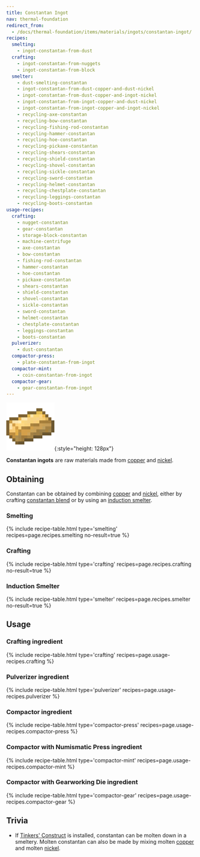 ```yaml
---
title: Constantan Ingot
nav: thermal-foundation
redirect_from:
  - /docs/thermal-foundation/items/materials/ingots/constantan-ingot/
recipes:
  smelting:
    - ingot-constantan-from-dust
  crafting:
    - ingot-constantan-from-nuggets
    - ingot-constantan-from-block
  smelter:
    - dust-smelting-constantan
    - ingot-constantan-from-dust-copper-and-dust-nickel
    - ingot-constantan-from-dust-copper-and-ingot-nickel
    - ingot-constantan-from-ingot-copper-and-dust-nickel
    - ingot-constantan-from-ingot-copper-and-ingot-nickel
    - recycling-axe-constantan
    - recycling-bow-constantan
    - recycling-fishing-rod-constantan
    - recycling-hammer-constantan
    - recycling-hoe-constantan
    - recycling-pickaxe-constantan
    - recycling-shears-constantan
    - recycling-shield-constantan
    - recycling-shovel-constantan
    - recycling-sickle-constantan
    - recycling-sword-constantan
    - recycling-helmet-constantan
    - recycling-chestplate-constantan
    - recycling-leggings-constantan
    - recycling-boots-constantan
usage-recipes:
  crafting:
    - nugget-constantan
    - gear-constantan
    - storage-block-constantan
    - machine-centrifuge
    - axe-constantan
    - bow-constantan
    - fishing-rod-constantan
    - hammer-constantan
    - hoe-constantan
    - pickaxe-constantan
    - shears-constantan
    - shield-constantan
    - shovel-constantan
    - sickle-constantan
    - sword-constantan
    - helmet-constantan
    - chestplate-constantan
    - leggings-constantan
    - boots-constantan
  pulverizer:
    - dust-constantan
  compactor-press:
    - plate-constantan-from-ingot
  compactor-mint:
    - coin-constantan-from-ingot
  compactor-gear:
    - gear-constantan-from-ingot
---
```


![Constantan ingot](/assets/images/thermal-foundation/ingot-constantan.png){:style="height: 128px"}


**Constantan ingots** are raw materials made from [copper](/docs/copper-ingot/)
and [nickel](/docs/nickel-ingot/).


Obtaining
---------

Constantan can be obtained by combining [copper](/docs/copper-ingot/) and
[nickel](/docs/nickel-ingot/), either by crafting [constantan
blend](/docs/constantan-blend/) or by using an [induction
smelter](/docs/induction-smelter/).

### Smelting
{% include recipe-table.html type='smelting' recipes=page.recipes.smelting no-result=true %}

### Crafting
{% include recipe-table.html type='crafting' recipes=page.recipes.crafting no-result=true %}

### Induction Smelter
{% include recipe-table.html type='smelter' recipes=page.recipes.smelter no-result=true %}


Usage
-----

### Crafting ingredient
{% include recipe-table.html type='crafting' recipes=page.usage-recipes.crafting %}

### Pulverizer ingredient
{% include recipe-table.html type='pulverizer' recipes=page.usage-recipes.pulverizer %}

### Compactor ingredient
{% include recipe-table.html type='compactor-press' recipes=page.usage-recipes.compactor-press %}

### Compactor with Numismatic Press ingredient
{% include recipe-table.html type='compactor-mint' recipes=page.usage-recipes.compactor-mint %}

### Compactor with Gearworking Die ingredient
{% include recipe-table.html type='compactor-gear' recipes=page.usage-recipes.compactor-gear %}


Trivia
------

* If [Tinkers'
  Construct](https://minecraft.curseforge.com/projects/tinkers-construct) is
  installed, constantan can be molten down in a smeltery. Molten constantan can
  also be made by mixing molten [copper](/docs/copper-ingot/) and molten
  [nickel](/docs/nickel-ingot/).
